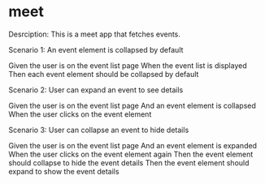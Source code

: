 # meet

Desrciption: This is a meet app that fetches events.

Scenario 1: An event element is collapsed by default

Given the user is on the event list page
When the event list is displayed
Then each event element should be collapsed by default

Scenario 2: User can expand an event to see details

Given the user is on the event list page
And an event element is collapsed
When the user clicks on the event element

Scenario 3: User can collapse an event to hide details

Given the user is on the event list page
And an event element is expanded
When the user clicks on the event element again
Then the event element should collapse to hide the event details
Then the event element should expand to show the event details
